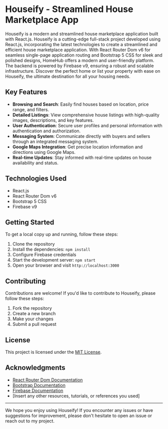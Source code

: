 # Houseify - Streamlined House Marketplace App

Houseify is a modern and streamlined house marketplace application built with React.js. Houseify is a cutting-edge full-stack project developed using React.js, incorporating the latest technologies to create a streamlined and efficient house marketplace application. With React Router Dom v6 for seamless single-page application routing and Bootstrap 5 CSS for sleek and polished designs, HomeHub offers a modern and user-friendly platform. The backend is powered by Firebase v9, ensuring a robust and scalable infrastructure. Discover the perfect home or list your property with ease on Houseify, the ultimate destination for all your housing needs.



## Key Features

- **Browsing and Search**: Easily find houses based on location, price range, and filters.
- **Detailed Listings**: View comprehensive house listings with high-quality images, descriptions, and key features.
- **User Authentication**: Secure user profiles and personal information with authentication and authorization.
- **Messaging System**: Communicate directly with buyers and sellers through an integrated messaging system.
- **Google Maps Integration**: Get precise location information and directions using Google Maps.
- **Real-time Updates**: Stay informed with real-time updates on house availability and status.

## Technologies Used

- React.js
- React Router Dom v6
- Bootstrap 5 CSS
- Firebase v9

## Getting Started

To get a local copy up and running, follow these steps:

1. Clone the repository
2. Install the dependencies: `npm install`
3. Configure Firebase credentials
4. Start the development server: `npm start`
5. Open your browser and visit `http://localhost:3000`


## Contributing

Contributions are welcome! If you'd like to contribute to Houseify, please follow these steps:

1. Fork the repository
2. Create a new branch
3. Make your changes
4. Submit a pull request

## License

This project is licensed under the [MIT License](LICENSE).

## Acknowledgments

- [React Router Dom Documentation](https://reactrouter.com/)
- [Bootstrap Documentation](https://getbootstrap.com/)
- [Firebase Documentation](https://firebase.google.com/docs)
- [Insert any other resources, tutorials, or references you used]

---

We hope you enjoy using Houseify! If you encounter any issues or have suggestions for improvement, please don't hesitate to open an issue or reach out to my project.

